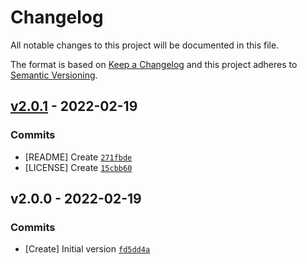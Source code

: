 # Changelog

All notable changes to this project will be documented in this file.

The format is based on [Keep a Changelog](https://keepachangelog.com/en/1.0.0/)
and this project adheres to [Semantic Versioning](https://semver.org/spec/v2.0.0.html).

## [v2.0.1](https://github.com/onosendi/eslint-config/compare/v2.0.0...v2.0.1) - 2022-02-19

### Commits

- [README] Create [`271fbde`](https://github.com/onosendi/eslint-config/commit/271fbde271a85881795d6c628a9aa3517d244a23)
- [LICENSE] Create [`15cbb60`](https://github.com/onosendi/eslint-config/commit/15cbb60c5a3466d2c7c322b31e98eb3f4a7d143c)

## v2.0.0 - 2022-02-19

### Commits

- [Create] Initial version [`fd5dd4a`](https://github.com/onosendi/eslint-config/commit/fd5dd4a88bd543df53f634f680704585db7d26ba)
